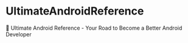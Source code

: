 # UltimateAndroidReference
🚀 Ultimate Android Reference - Your Road to Become a Better Android Developer
